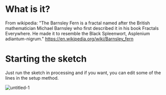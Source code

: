 # What is it?

From wikipedia: "The Barnsley Fern is a fractal named after the British mathematician Michael Barnsley who first described it in his book Fractals Everywhere. He made it to resemble the Black Spleenwort, Asplenium adiantum-nigrum."
https://en.wikipedia.org/wiki/Barnsley_fern

# Starting the sketch
Just run the sketch in processing and if you want, you can edit some of the lines in the setup method.


![untitled-1](https://user-images.githubusercontent.com/10190993/34074742-7db24eb2-e27b-11e7-8dbc-1fb1f0bff68e.gif)
